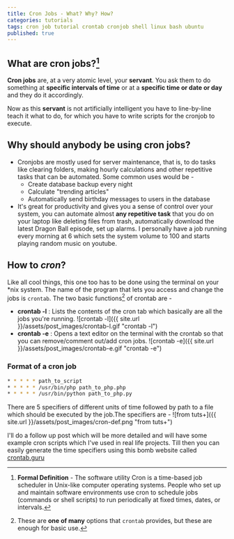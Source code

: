 ```yaml
---
title: Cron Jobs - What? Why? How?
categories: tutorials
tags: cron job tutorial crontab cronjob shell linux bash ubuntu
published: true
---
```

## What are cron jobs?[^1]

**Cron jobs** are, at a very atomic level, your **servant**. You ask them to do something at **specific 
intervals of time** or at a **specific time or date or day** and they do it accordingly.  
 
Now as this **servant** is not artificially intelligent you have to line-by-line
 teach it what to do, for which you have to write scripts for the cronjob to execute.

## Why should anybody be using cron jobs?

* Cronjobs are mostly used for server maintenance, that is, to do tasks like clearing folders, 
making hourly calculations and other repetitive tasks that can be automated. Some common uses would be -
  * Create database backup every night
  * Calculate "trending articles" 
  * Automatically send birthday messages to users in the database
* It's great for productivity and gives you a sense of control over your system, you can automate almost **any 
repetitive task** that you do on your laptop like deleting files from trash, automatically download the latest Dragon Ball episode, set up alarms. I personally
have a job running every morning at 6 which sets the system volume to 100 and starts playing random music on youtube.

## How to *cron*?

Like all cool things, this one too has to be done using the terminal on your *nix system. The name of the program
that lets you access and change the jobs is `crontab`. The two basic functions[^2] of crontab are - 
- **crontab -l** : Lists the contents of the cron tab which basically are all the jobs you're running.
![crontab -l]({{ site.url }}/assets/post_images/crontab-l.gif "crontab -l")
- **crontab -e** : Opens a text editor on the terminal with the crontab so that you 
can remove/comment out/add cron jobs.
![crontab -e]({{ site.url }}/assets/post_images/crontab-e.gif "crontab -e")

### **Format of a cron job**

~~~bash
* * * * * path_to_script
* * * * * /usr/bin/php path_to_php.php
* * * * * /usr/bin/python path_to_php.py
~~~
There are 5 specifiers of different units of time followed by path to a file which should
be executed by the job.The specifiers are - 
![from tuts+]({{ site.url }}/assets/post_images/cron-def.png "from tuts+")

I'll do a follow up post which will be more detailed and will have some example cron scripts
which I've used in real life projects. Till then you can easily generate the time
specifiers using this bomb website called <a href="https://crontab.guru/" target="_blank">crontab.guru</a>

  


[^1]: **Formal Definition** - The software utility Cron is a time-based job scheduler in Unix-like computer operating systems. People who set up and maintain software environments use cron to schedule jobs (commands or shell scripts) to run periodically at fixed times, dates, or intervals.
[^2]: These are **one of many** options that `crontab` provides, but these are enough for basic use.  